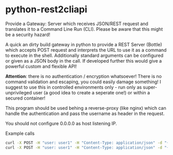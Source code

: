 # python-rest2cliapi
Provide a Gateway: Server which receives JSON/REST request and translates it to a Command Line Run (CLI). Please be aware that this might be a security hazard!

A quick an dirty build gateway in python to provide a REST Server (Bottle) which accepts POST request and interprets the URL to use it as a command to execute in the shell. Additionally standard arguments can be configured or given as a JSON body in the call. If developed further this would give a powerful custom and flexible API!

__Attention__: there is no authentication / encryption whatsoever! There is no command validation and escaping, you could easily damage something! I suggest to use this in controlled environments only - run only as super-unprivileged user (a good idea to create a seperate one!) or within a secured container!

This program should be used behing a reverse-proxy (like nginx) which can handle the authentication and pass the username as header in the request.

You should not configure 0.0.0.0 as host listening IP.


Example calls
```bash
curl -X POST -H "user: user1" -H "Content-Type: application/json" -d "{\"arguments\":[\"ping from host\"]}" http://localhost:8180/echo
curl -X POST -H "user: user1" -H "Content-Type: application/json" -d "{\"arguments\":[\"-la\"]}" http://localhost:8180/ls
```

